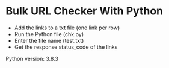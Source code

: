 # Bulk URL Checker With Python

- Add the links to a txt file (one link per row)
- Run the Python file (chk.py)
- Enter the file name (test.txt)
- Get the response status_code of the links

Python version: 3.8.3
